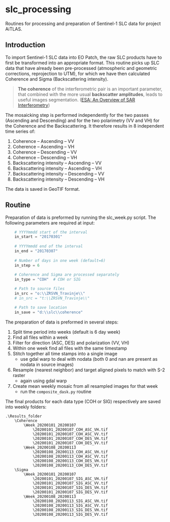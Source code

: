 # slc_processing

Routines for processing and preparation of Sentinel-1 SLC data for project 
AiTLAS.

## Introduction

To import Sentinel-1 SLC data into EO Patch, the raw SLC products have to first
be transformed into an appropriate format.
This routine picks up SLC data that have already been pre-processed 
(atmospheric and geometric corrections, reprojection to UTM), for which we have
 then calculated Coherence and Sigma (Backscattering intensity).

> **The coherence** of the interferometric pair is an important parameter,
that combined with the more usual **backscatter amplitudes**,
leads to useful images segmentation.
([ESA: An Overview of SAR Interferometry](https://earth.esa.int/workshops/ers97/program-details/speeches/rocca-et-al/))

The mosaicking step is performed independently for the two passes 
(Ascending and Descending) and for the two polarimetry (VV and VH) for the
Coherence and the Backscattering. It therefore results in 8 independent time 
series of:
1. Coherence – Ascending – VV
2. Coherence – Ascending – VH
3. Coherence – Descending – VV
4. Coherence – Descending – VH
5. Backscattering intensity – Ascending – VV
6. Backscattering intensity – Ascending – VH
7. Backscattering intensity – Descending – VV
8. Backscattering intensity – Descending – VH

The data is saved in GeoTIF format.

## Routine

Preparation of data is preformed by running the slc_week.py script. The following
parameters are required at input:

```python
    # YYYYmmdd start of the interval
    in_start = "20170301"
    
    # YYYYmmdd end of the interval
    in_end = "20170307"
    
    # Number of days in one week (default=6)
    in_step = 6
    
    # Coherence and Sigma are processed separately
    in_type = "COH"  # COH or SIG

    # Path to source files
    in_src = "o:\\ZRSVN_Travinje\\"
    # in_src = "t:\\ZRSVN_Travinje\\"

    # Path to save location
    in_save = "d:\\slc\\coherence"
```

The preparation of data is preformed in several steps:

1. Split time period into weeks (default is 6 day week)
2. Find all files within a week
3. Filter for direction (ASC, DES) and polarization (VV, VH)
4. Within one week find all files with the same timestamp
5. Stitch together all time stamps into a single image
   - use gdal warp to deal with nodata (both 0 and nan are present as nodata in source images)
6. Resample (nearest neighbor) and target aligned pixels to match with S-2 raster
   - again using gdal warp
7. Create mean weekly mosaic from all resampled images for that week
   - run the `composite_dask.py` routine
   
The final products for each data type (COH or SIG) respectively are saved into 
weekly folders:
 
```
.\Results_folder
    \Coherence
        \Week_20200101_20200107
            \20200101_20200107_COH_ASC_VH.tif
            \20200101_20200107_COH_ASC_VV.tif
            \20200101_20200107_COH_DES_VH.tif
            \20200101_20200107_COH_DES_VV.tif
        \Week_20200108_20200113
            \20200108_20200113_COH_ASC_VH.tif
            \20200108_20200113_COH_ASC_VV.tif
            \20200108_20200113_COH_DES_VH.tif
            \20200108_20200113_COH_DES_VV.tif
    \Sigma
        \Week_20200101_20200107
            \20200101_20200107_SIG_ASC_VH.tif
            \20200101_20200107_SIG_ASC_VV.tif
            \20200101_20200107_SIG_DES_VH.tif
            \20200101_20200107_SIG_DES_VV.tif
        \Week_20200108_20200113
            \20200108_20200113_SIG_ASC_VH.tif
            \20200108_20200113_SIG_ASC_VV.tif
            \20200108_20200113_SIG_DES_VH.tif
            \20200108_20200113_SIG_DES_VV.tif
```